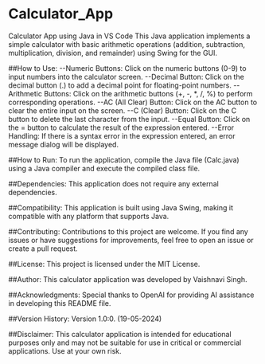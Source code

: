 # Calculator_App
Calculator App using Java in VS Code
This Java application implements a simple calculator with basic arithmetic operations (addition, subtraction, multiplication, division, and remainder) using Swing for the GUI.

##How to Use:
--Numeric Buttons: Click on the numeric buttons (0-9) to input numbers into the calculator screen.
--Decimal Button: Click on the decimal button (.) to add a decimal point for floating-point numbers.
--Arithmetic Buttons: Click on the arithmetic buttons (+, -, *, /, %) to perform corresponding operations.
--AC (All Clear) Button: Click on the AC button to clear the entire input on the screen.
--C (Clear) Button: Click on the C button to delete the last character from the input.
--Equal Button: Click on the = button to calculate the result of the expression entered.
--Error Handling: If there is a syntax error in the expression entered, an error message dialog will be displayed.

##How to Run:
To run the application, compile the Java file (Calc.java) using a Java compiler and execute the compiled class file.

##Dependencies:
This application does not require any external dependencies.

##Compatibility:
This application is built using Java Swing, making it compatible with any platform that supports Java.

##Contributing:
Contributions to this project are welcome. If you find any issues or have suggestions for improvements, feel free to open an issue or create a pull request.

##License:
This project is licensed under the MIT License.

##Author:
This calculator application was developed by Vaishnavi Singh.

##Acknowledgments:
Special thanks to OpenAI for providing AI assistance in developing this README file.

##Version History:
Version 1.0:0. (19-05-2024)

##Disclaimer:
This calculator application is intended for educational purposes only and may not be suitable for use in critical or commercial applications. Use at your own risk.
